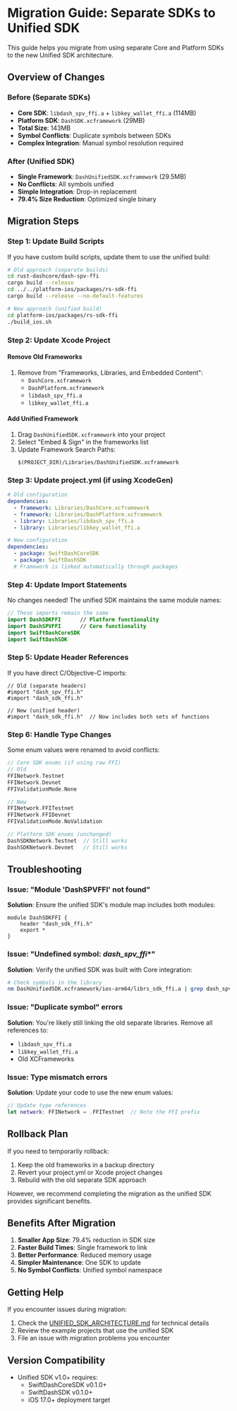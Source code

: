 # Migration Guide: Separate SDKs to Unified SDK

This guide helps you migrate from using separate Core and Platform SDKs to the new Unified SDK architecture.

## Overview of Changes

### Before (Separate SDKs)
- **Core SDK**: `libdash_spv_ffi.a` + `libkey_wallet_ffi.a` (114MB)
- **Platform SDK**: `DashSDK.xcframework` (29MB)
- **Total Size**: 143MB
- **Symbol Conflicts**: Duplicate symbols between SDKs
- **Complex Integration**: Manual symbol resolution required

### After (Unified SDK)
- **Single Framework**: `DashUnifiedSDK.xcframework` (29.5MB)
- **No Conflicts**: All symbols unified
- **Simple Integration**: Drop-in replacement
- **79.4% Size Reduction**: Optimized single binary

## Migration Steps

### Step 1: Update Build Scripts

If you have custom build scripts, update them to use the unified build:

```bash
# Old approach (separate builds)
cd rust-dashcore/dash-spv-ffi
cargo build --release
cd ../../platform-ios/packages/rs-sdk-ffi
cargo build --release --no-default-features

# New approach (unified build)
cd platform-ios/packages/rs-sdk-ffi
./build_ios.sh
```

### Step 2: Update Xcode Project

#### Remove Old Frameworks
1. Remove from "Frameworks, Libraries, and Embedded Content":
   - `DashCore.xcframework`
   - `DashPlatform.xcframework`
   - `libdash_spv_ffi.a`
   - `libkey_wallet_ffi.a`

#### Add Unified Framework
1. Drag `DashUnifiedSDK.xcframework` into your project
2. Select "Embed & Sign" in the frameworks list
3. Update Framework Search Paths:
   ```
   $(PROJECT_DIR)/Libraries/DashUnifiedSDK.xcframework
   ```

### Step 3: Update project.yml (if using XcodeGen)

```yaml
# Old configuration
dependencies:
  - framework: Libraries/DashCore.xcframework
  - framework: Libraries/DashPlatform.xcframework
  - library: Libraries/libdash_spv_ffi.a
  - library: Libraries/libkey_wallet_ffi.a

# New configuration
dependencies:
  - package: SwiftDashCoreSDK
  - package: SwiftDashSDK
  # Framework is linked automatically through packages
```

### Step 4: Update Import Statements

No changes needed! The unified SDK maintains the same module names:

```swift
// These imports remain the same
import DashSDKFFI      // Platform functionality
import DashSPVFFI      // Core functionality
import SwiftDashCoreSDK
import SwiftDashSDK
```

### Step 5: Update Header References

If you have direct C/Objective-C imports:

```objc
// Old (separate headers)
#import "dash_spv_ffi.h"
#import "dash_sdk_ffi.h"

// New (unified header)
#import "dash_sdk_ffi.h"  // Now includes both sets of functions
```

### Step 6: Handle Type Changes

Some enum values were renamed to avoid conflicts:

```swift
// Core SDK enums (if using raw FFI)
// Old
FFINetwork.Testnet
FFINetwork.Devnet
FFIValidationMode.None

// New
FFINetwork.FFITestnet
FFINetwork.FFIDevnet
FFIValidationMode.NoValidation

// Platform SDK enums (unchanged)
DashSDKNetwork.Testnet  // Still works
DashSDKNetwork.Devnet   // Still works
```

## Troubleshooting

### Issue: "Module 'DashSPVFFI' not found"

**Solution**: Ensure the unified SDK's module map includes both modules:
```
module DashSDKFFI {
    header "dash_sdk_ffi.h"
    export *
}
```

### Issue: "Undefined symbol: _dash_spv_ffi_*"

**Solution**: Verify the unified SDK was built with Core integration:
```bash
# Check symbols in the library
nm DashUnifiedSDK.xcframework/ios-arm64/librs_sdk_ffi.a | grep dash_spv_ffi
```

### Issue: "Duplicate symbol" errors

**Solution**: You're likely still linking the old separate libraries. Remove all references to:
- `libdash_spv_ffi.a`
- `libkey_wallet_ffi.a`
- Old XCFrameworks

### Issue: Type mismatch errors

**Solution**: Update your code to use the new enum values:
```swift
// Update type references
let network: FFINetwork = .FFITestnet  // Note the FFI prefix
```

## Rollback Plan

If you need to temporarily rollback:

1. Keep the old frameworks in a backup directory
2. Revert your project.yml or Xcode project changes
3. Rebuild with the old separate SDK approach

However, we recommend completing the migration as the unified SDK provides significant benefits.

## Benefits After Migration

1. **Smaller App Size**: 79.4% reduction in SDK size
2. **Faster Build Times**: Single framework to link
3. **Better Performance**: Reduced memory usage
4. **Simpler Maintenance**: One SDK to update
5. **No Symbol Conflicts**: Unified symbol namespace

## Getting Help

If you encounter issues during migration:

1. Check the [UNIFIED_SDK_ARCHITECTURE.md](UNIFIED_SDK_ARCHITECTURE.md) for technical details
2. Review the example projects that use the unified SDK
3. File an issue with migration problems you encounter

## Version Compatibility

- Unified SDK v1.0+ requires:
  - SwiftDashCoreSDK v0.1.0+
  - SwiftDashSDK v0.1.0+
  - iOS 17.0+ deployment target